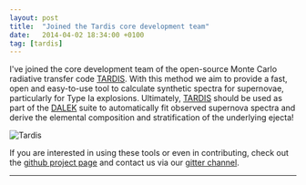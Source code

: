 ```yaml
---
layout: post
title:  "Joined the Tardis core development team"
date:   2014-04-02 18:34:00 +0100
tag: [tardis]
---
```


I've joined the core development team of the open-source Monte Carlo radiative
transfer code [TARDIS][tardis]. With this method we aim to provide a fast, open
and easy-to-use tool to calculate synthetic spectra for supernovae,
particularly for Type Ia explosions. Ultimately, [TARDIS][tardis] should be
used as part of the [DALEK][dalek] suite to automatically fit observed
supernova spectra and derive the elemental composition and stratification of
the underlying ejecta!

![Tardis](https://avatars3.githubusercontent.com/u/6108234?v=3&s=200)

If you are interested in using these tools or even in contributing, check out
the [github project page][tardis-sn] and contact us via our [gitter
channel][gitter].

- - - 

[tardis]: https://github.com/tardis-sn/tardis
[dalek]: https://github.com/tardis-sn/dalek
[tardis-sn]: https://github.com/tardis-sn
[gitter]: https://gitter.im/tardis-sn/tardis
